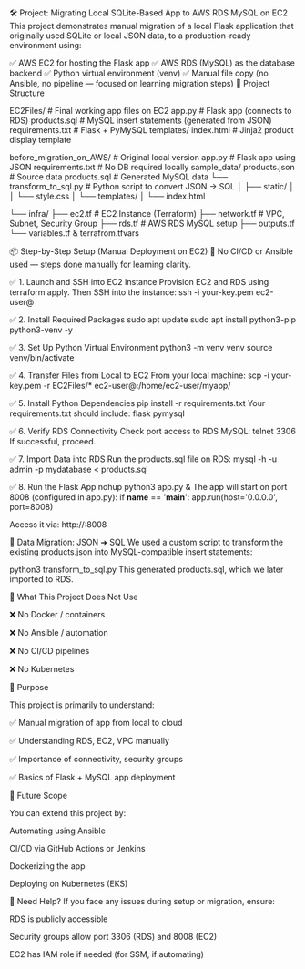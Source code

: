 🛠️ Project: Migrating Local SQLite-Based App to AWS RDS MySQL on EC2
This project demonstrates manual migration of a local Flask application that originally used SQLite or local JSON data, to a production-ready environment using:

✅ AWS EC2 for hosting the Flask app
✅ AWS RDS (MySQL) as the database backend
✅ Python virtual environment (venv)
✅ Manual file copy (no Ansible, no pipeline — focused on learning migration steps)
🧱 Project Structure

EC2Files/                         # Final working app files on EC2
 app.py                        # Flask app (connects to RDS)
 products.sql                  # MySQL insert statements (generated from JSON)
 requirements.txt              # Flask + PyMySQL
 templates/
 index.html                # Jinja2 product display template

before_migration_on_AWS/         # Original local version
 app.py                        # Flask app using JSON
 requirements.txt              # No DB required locally
 sample_data/
 products.json             # Source data
 products.sql              # Generated MySQL data
 └── transform_to_sql.py      # Python script to convert JSON → SQL
│   ├── static/
│   │   └── style.css
│   └── templates/
│       └── index.html

└── infra/
    ├── ec2.tf                        # EC2 Instance (Terraform)
    ├── network.tf                    # VPC, Subnet, Security Group
    ├── rds.tf                        # AWS RDS MySQL setup
    ├── outputs.tf
    └── variables.tf & terrafrom.tfvars

📦 Step-by-Step Setup (Manual Deployment on EC2)
🚫 No CI/CD or Ansible used — steps done manually for learning clarity.

✅ 1. Launch and SSH into EC2 Instance
Provision EC2 and RDS using terraform apply. Then SSH into the instance:
ssh -i your-key.pem ec2-user@<public-ip>

✅ 2. Install Required Packages
sudo apt update
sudo apt install python3-pip python3-venv -y

✅ 3. Set Up Python Virtual Environment
python3 -m venv venv
source venv/bin/activate

✅ 4. Transfer Files from Local to EC2
From your local machine:
scp -i your-key.pem -r EC2Files/* ec2-user@<public-ip>:/home/ec2-user/myapp/

✅ 5. Install Python Dependencies
pip install -r requirements.txt
Your requirements.txt should include:
flask
pymysql

✅ 6. Verify RDS Connectivity
Check port access to RDS MySQL:
telnet <rds-endpoint> 3306
If successful, proceed.

✅ 7. Import Data into RDS
Run the products.sql file on RDS:
mysql -h <rds-endpoint> -u admin -p mydatabase < products.sql

✅ 8. Run the Flask App
nohup python3 app.py &
The app will start on port 8008 (configured in app.py):
if __name__ == '__main__':
    app.run(host='0.0.0.0', port=8008)

Access it via:
http://<EC2-public-ip>:8008

🔄 Data Migration: JSON ➜ SQL
We used a custom script to transform the existing products.json into MySQL-compatible insert statements:

python3 transform_to_sql.py
This generated products.sql, which we later imported to RDS.

🚫 What This Project Does Not Use

❌ No Docker / containers

❌ No Ansible / automation

❌ No CI/CD pipelines

❌ No Kubernetes

📌 Purpose

This project is primarily to understand:

✅ Manual migration of app from local to cloud

✅ Understanding RDS, EC2, VPC manually

✅ Importance of connectivity, security groups

✅ Basics of Flask + MySQL app deployment

👷 Future Scope

You can extend this project by:

Automating using Ansible

CI/CD via GitHub Actions or Jenkins

Dockerizing the app

Deploying on Kubernetes (EKS)

🙋 Need Help?
If you face any issues during setup or migration, ensure:

RDS is publicly accessible

Security groups allow port 3306 (RDS) and 8008 (EC2)

EC2 has IAM role if needed (for SSM, if automating)

